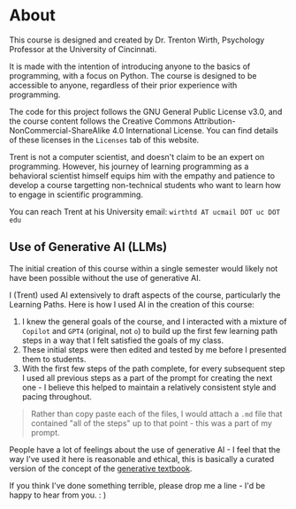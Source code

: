 # About

This course is designed and created by Dr. Trenton Wirth, Psychology Professor at the University of Cincinnati.

It is made with the intention of introducing anyone to the basics of programming, with a focus on Python. The course is designed to be accessible to anyone, regardless of their prior experience with programming.

The code for this project follows the GNU General Public License v3.0, and the course content follows the Creative Commons Attribution-NonCommercial-ShareAlike 4.0 International License. You can find details of these licenses in the `Licenses` tab of this website.

Trent is not a computer scientist, and doesn't claim to be an expert on programming. However, his journey of learning programming as a behavioral scientist himself equips him with the empathy and patience to develop a course targetting non-technical students who want to learn how to engage in scientific programming.

You can reach Trent at his University email: `wirthtd AT ucmail DOT uc DOT edu`

## Use of Generative AI (LLMs)

The initial creation of this course within a single semester would likely not have been possible without the use of generative AI. 

I (Trent) used AI extensively to draft aspects of the course, particularly the Learning Paths. Here is how I used AI in the creation of this course:

1. I knew the general goals of the course, and I interacted with a mixture of `Copilot` and `GPT4` (original, not `o`) to build up the first few learning path steps in a way that I felt satisfied the goals of my class. 
2. These initial steps were then edited and tested by me before I presented them to students. 
3. With the first few steps of the path complete, for every subsequent step I used all previous steps as a part of the prompt for creating the next one - I believe this helped to maintain a relatively consistent style and pacing throughout.
> Rather than copy paste each of the files, I would attach a `.md` file that contained "all of the steps" up to that point - this was a part of my prompt. 

People have a lot of feelings about the use of generative AI - I feel that the way I've used it here is reasonable and ethical, this is basically a curated version of the concept of the [generative textbook](https://wallyboston.com/thoughts-about-generative-textbooks-in-higher-education/). 

If you think I've done something terrible, please drop me a line - I'd be happy to hear from you. : ) 